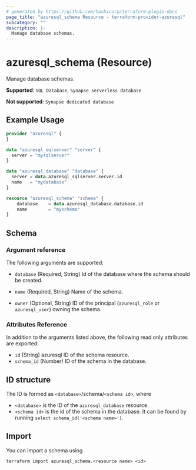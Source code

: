 ```yaml
---
# generated by https://github.com/hashicorp/terraform-plugin-docs
page_title: "azuresql_schema Resource - terraform-provider-azuresql"
subcategory: ""
description: |-
  Manage database schemas.
---
```


# azuresql_schema (Resource)

Manage database schemas.

**Supported**: `SQL Database`, `Synapse serverless database` 

**Not supported**: `Synapse dedicated database`

## Example Usage

```terraform
provider "azuresql" {
}

data "azuresql_sqlserver" "server" {
  server = "mysqlserver"
}

data "azuresql_database" "database" {
  server = data.azuresql_sqlserver.server.id
  name   = "mydatabase"
}

resource "azuresql_schema" "schema" {
    database 	= data.azuresql_database.database.id
    name     	= "myschema"
}

```

<!-- schema generated by tfplugindocs -->
## Schema

### Argument reference
The following arguments are supported:

- `database` (Required, String) Id of the database where the schema should be created.
- `name` (Required, String) Name of the schema.

- `owner` (Optional, String) ID of the principal (`azuresql_role` or `azuresql_user`) owning the schema.

### Attributes Reference
In addition to the arguments listed above, the following read only attributes are exported:

- `id` (String) azuresql ID of the schema resource.
- `schema_id` (Number) ID of the schema in the database.

## ID structure

The ID is formed as `<database>`/schema/`<schema id>`, where
* `<database>` is the ID of the `azuresql_database` resource.
* `<schema id>` is the id of the schema in the database. It can be found by running `select schema_id('<schema name>')`.

## Import

You can import a schema using 

```shell
terraform import azuresql_schema.<resource name> <id>
```